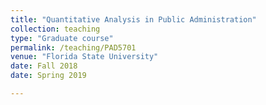 ```yaml
---
title: "Quantitative Analysis in Public Administration"
collection: teaching
type: "Graduate course"
permalink: /teaching/PAD5701
venue: "Florida State University"
date: Fall 2018
date: Spring 2019

---
```

